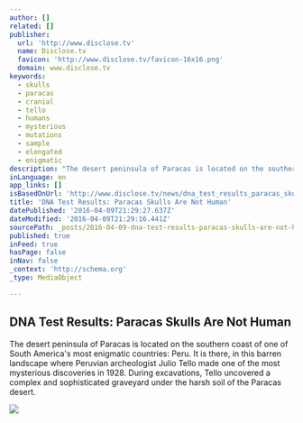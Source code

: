 ```yaml
---
author: []
related: []
publisher:
  url: 'http://www.disclose.tv'
  name: Disclose.tv
  favicon: 'http://www.disclose.tv/favicon-16x16.png'
  domain: www.disclose.tv
keywords:
  - skulls
  - paracas
  - cranial
  - tello
  - humans
  - mysterious
  - mutations
  - sample
  - elongated
  - enigmatic
description: "The desert peninsula of Paracas is located on the southern coast of one of South America's most enigmatic countries: Peru. It is there, in this barren landscape where Peruvian archeologist Julio Tello made one of the most mysterious discoveries in 1928. During excavations, Tello uncovered a complex and sophisticated graveyard under the harsh soil of the Paracas desert."
inLanguage: en
app_links: []
isBasedOnUrl: 'http://www.disclose.tv/news/dna_test_results_paracas_skulls_are_not_human/129657'
title: 'DNA Test Results: Paracas Skulls Are Not Human'
datePublished: '2016-04-09T21:29:27.637Z'
dateModified: '2016-04-09T21:29:16.441Z'
sourcePath: _posts/2016-04-09-dna-test-results-paracas-skulls-are-not-human.md
published: true
inFeed: true
hasPage: false
inNav: false
_context: 'http://schema.org'
_type: MediaObject

---
```

<article style=""><h1>DNA Test Results: Paracas Skulls Are Not Human</h1><p>The desert peninsula of Paracas is located on the southern coast of one of South America's most enigmatic countries: Peru. It is there, in this barren landscape where Peruvian archeologist Julio Tello made one of the most mysterious discoveries in 1928. During excavations, Tello uncovered a complex and sophisticated graveyard under the harsh soil of the Paracas desert.</p><img src="http://d38zt8ehae1tnt.cloudfront.net/images/news/700_d3e0e90d16c830c8a892cf1d880a03ca.jpg" /></article>